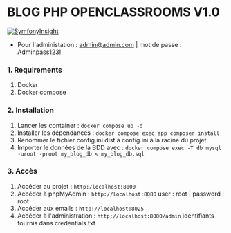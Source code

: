 # BLOG PHP OPENCLASSROOMS V1.0

[![SymfonyInsight](https://insight.symfony.com/projects/9d86c1a1-9311-4820-8a49-7d9e5c75d757/big.svg)](https://insight.symfony.com/projects/9d86c1a1-9311-4820-8a49-7d9e5c75d757)


- Pour l'administation : admin@admin.com | mot de passe : Adminpass123!

### 1. Requirements
1. Docker
2. Docker compose

### 2. Installation
1. Lancer les container : ```docker compose up -d```
2. Installer les dépendances : ```docker compose exec app composer install```
3. Renommer le fichier config.ini.dist à config.ini à la racine du projet
4. Importer le données de la BDD avec : ```docker compose exec -T db mysql -uroot -proot my_blog_db < my_blog_db.sql```

### 3. Accès
1. Accéder au projet : ```http:/localhost:8000```
2. Accéder à phpMyAdmin : ```http://localhost:8080``` user : root | password : root 
3. Accéder aux emails : ```http://localhost:8025```
4. Accéder à l'administration : ```http://localhost:8000/admin``` identifiants fournis dans credentials.txt
